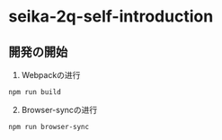 # seika-2q-self-introduction
##  開発の開始

1. Webpackの进行

```
npm run build
```




2. Browser-syncの进行

```
npm run browser-sync
```

